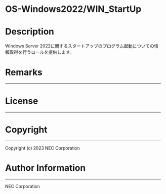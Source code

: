 OS-Windows2022/WIN_StartUp
=======================================================
# Description
Windows Server 2022に関するスタートアップのプログラム起動についての情報取得を行うロールを提供します。

# Remarks
-------

# License
-------

# Copyright
---------
Copyright (c) 2023 NEC Corporation

# Author Information
------------------
NEC Corporation
